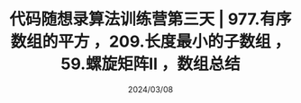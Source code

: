 ---
title: 代码随想录算法训练营第三天 | 977.有序数组的平方 ，209.长度最小的子数组 ，59.螺旋矩阵II ，数组总结 
date: 2024/03/08
categories:
 - 打卡
---